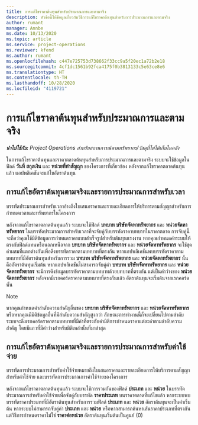 ```yaml
---
title: การแก้ไขราคาต้นทุนสำหรับประมาณการและตามจริง
description: หัวข้อนี้ให้ข้อมูลเกี่ยวกับวิธีการแก้ไขราคาต้นทุนสำหรับการประมาณการและตามจริง
author: rumant
manager: Annbe
ms.date: 10/13/2020
ms.topic: article
ms.service: project-operations
ms.reviewer: kfend
ms.author: rumant
ms.openlocfilehash: c447e725753d738662f33cc9a5f20ec1a72b2e18
ms.sourcegitcommit: 4cf1dc1561b92fca4175f0b3813133c5e63ce8e6
ms.translationtype: HT
ms.contentlocale: th-TH
ms.lasthandoff: 10/28/2020
ms.locfileid: "4119721"
---
```

# <a name="resolving-cost-prices-for-estimates-and-actuals"></a>การแก้ไขราคาต้นทุนสำหรับประมาณการและตามจริง

_**นำไปใช้กับ:** Project Operations สำหรับสถานการณ์ตามทรัพยากร/วัสดุที่ไม่ได้เก็บในคลัง_

ในการแก้ไขราคาต้นทุนและราคาตลาดต้นทุนสำหรับการประมาณการและตามจริง ระบบจะใช้ข้อมูลในฟิลด์ **วันที่** **สกุลเงิน** และ **หน่วยที่ทำสัญญา** ของโครงการที่เกี่ยวข้อง หลังจากแก้ไขราคาตลาดต้นทุนแล้ว แอปพลิเคชันจะแก้ไขอัตราต้นทุน

## <a name="resolving-cost-rates-on-actual-and-estimate-lines-for-time"></a>การแก้ไขอัตราต้นทุนตามจริงและรายการประมาณการสำหรับเวลา

บรรทัดประมาณการสำหรับเวลาอ้างถึงใบเสนอราคาและรายละเอียดการให้บริการตามสัญญาสำหรับการกำหนดเวลาและทรัพยากรในโครงการ

หลังจากแก้ไขราคาตลาดต้นทุนแล้ว ระบบจะใช้ฟิลด์ **บทบาท** **บริษัทจัดหาทรัพยากร** และ **หน่วยจัดหาทรัพยากร** ในบรรทัดประมาณการสำหรับเวลาที่จะจับคู่กับบรรทัดราคาบทบาทในราคาตลาด การจับคู่นี้จะถือว่าคุณใช้มิติข้อมูลการกำหนดราคาแบบสำเร็จรูปสำหรับต้นทุนแรงงาน หากคุณกำหนดค่าระบบให้ตรงกับฟิลด์แทนหรือนอกเหนือจาก **บทบาท** **บริษัทจัดหาทรัพยากร** และ **หน่วยจัดหาทรัพยากร** จะใช้ชุดค่าผสมที่แตกต่างกันเพื่อดึงบรรทัดราคาตามบทบาทที่ตรงกัน หากแอปพลิเคชันพบบรรทัดราคาตามบทบาทที่มีอัตราต้นทุนสำหรับการรวม **บทบาท** **บริษัทจัดหาทรัพยากร** และ **หน่วยจัดหาทรัพยากร** นั่นคืออัตราต้นทุนเริ่มต้น หากแอปพลิเคชันไม่สามารถจับคู่ค่า **บทบาท** **บริษัทจัดหาทรัพยากร** และ **หน่วยจัดหาทรัพยากร** จะมีการดึงข้อมูลบรรทัดราคาตามบทบาทด้วยบทบาทที่ตรงกัน แต่เป็นค่าว่างของ **หน่วยจัดหาทรัพยากร** หลังจากมีเรกคอร์ดราคาตามบทบาทที่ตรงกันแล้ว อัตราต้นทุนจะเริ่มต้นจากเรกคอร์ดนั้น 

> [!NOTE]
> หากคุณกำหนดค่าลำดับความสำคัญอื่นของ **บทบาท** **บริษัทจัดหาทรัพยากร** และ **หน่วยจัดหาทรัพยากร** หรือหากคุณมีมิติข้อมูลอื่นที่มีลำดับความสำคัญสูงกว่า ลักษณะการทำงานนี้ก็จะเปลี่ยนไปตามลำดับ ระบบจะดึงเรกคอร์ดราคาตามบทบาทที่มีค่าที่ตรงกับค่ามิติการกำหนดราคาแต่ละค่าตามลำดับความสำคัญ โดยมีแถวที่มีค่าว่างสำหรับมิติเหล่านั้นที่มาล่าสุด

## <a name="resolving-cost-rates-on-actual-and-estimate-lines-for-expense"></a>การแก้ไขอัตราต้นทุนตามจริงและรายการประมาณการสำหรับค่าใช้จ่าย

บรรทัดการประมาณการสำหรับค่าใช้จ่ายหมายถึงใบเสนอราคาและรายละเอียดการให้บริการตามสัญญาสำหรับค่าใช้จ่าย และบรรทัดการประมาณการค่าใช้จ่ายของโครงการ

หลังจากแก้ไขราคาตลาดต้นทุนแล้ว ระบบจะใช้การรวมกันของฟิลด์ **ประเภท** และ **หน่วย** ในบรรทัดประมาณการสำหรับค่าใช้จ่ายเพื่อจับคู่กับบรรทัด **ราคาประเภท** บนราคาตลาดที่แก้ไขแล้ว หากระบบพบบรรทัดราคาประเภทที่มีอัตราต้นทุนสำหรับการรวมฟิลด์ **ประเภท** และ **หน่วย** อัตราต้นทุนจะเป็นค่าเริ่มต้น หากระบบไม่สามารถจับคู่ค่า **ประเภท** และ **หน่วย** หรือหากสามารถค้นหาเส้นราคาประเภทที่ตรงกัน แต่วิธีการกำหนดราคาไม่ใช่ **ราคาต่อหน่วย** อัตราต้นทุนเริ่มต้นเป็นศูนย์ (0)

